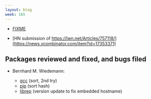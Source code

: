 ```yaml
---
layout: blog
week: 165
---
```


* [FIXME](https://github.com/ocaml/ocaml/pull/1515#issuecomment-398724077)

* [HN submission of https://lwn.net/Articles/757118/](https://news.ycombinator.com/item?id=17353371)

Packages reviewed and fixed, and bugs filed
-------------------------------------------

* Bernhard M. Wiedemann:

    * [gcc](https://gcc.gnu.org/ml/gcc-patches/2018-06/msg01115.html) (sort, 2nd try)
    * [pip](https://github.com/pypa/pip/pull/5525) (sort hash)
    * [librep](https://build.opensuse.org/request/show/618654) (version update to fix embedded hostname)
